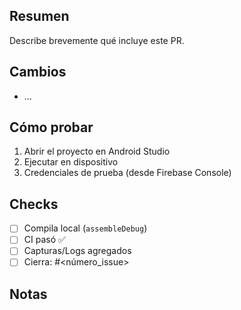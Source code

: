 ## Resumen
Describe brevemente qué incluye este PR.

## Cambios
- ...

## Cómo probar
1. Abrir el proyecto en Android Studio
2. Ejecutar en dispositivo
3. Credenciales de prueba (desde Firebase Console)

## Checks
- [ ] Compila local (`assembleDebug`)
- [ ] CI pasó ✅
- [ ] Capturas/Logs agregados
- [ ] Cierra: #<número_issue>

## Notas
